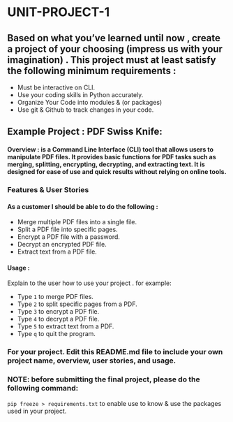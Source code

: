 # UNIT-PROJECT-1



## Based on what you’ve learned until now , create a project of your choosing (impress us with your imagination) . This project must at least satisfy the following minimum requirements :

- Must be interactive on CLI.
- Use your coding skills in Python accurately.
- Organize Your Code into modules & (or packages)
- Use git & Github to track changes in your code.

## Example Project :  PDF Swiss Knife: 

#### Overview : is a Command Line Interface (CLI) tool that allows users to manipulate PDF files. It provides basic functions for PDF tasks such as merging, splitting, encrypting, decrypting, and extracting text. It is designed for ease of use and quick results without relying on online tools.

### Features & User Stories
#### As a customer I should be able to do the following :
- Merge multiple PDF files into a single file.
- Split a PDF file into specific pages.
- Encrypt a PDF file with a password.
- Decrypt an encrypted PDF file.
- Extract text from a PDF file.



#### Usage :
 Explain to the user how to use your project . 
 for example:
 - Type `1` to merge PDF files.
 - Type `2` to split specific pages from a PDF.
 - Type `3` to encrypt a PDF file.
 - Type `4` to decrypt a PDF file.
 - Type `5` to extract text from a PDF.
 - Type `q` to quit the program.


### For your project. Edit this README.md file to include your own project name,  overview, user stories, and usage. 

### NOTE: before submitting the final project, please do the following command:
`pip freeze > requirements.txt` to enable use to know & use the packages used in your project.
